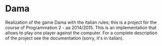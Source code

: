 # Dama
Realization of the game Dama with the italian rules; this is a project for the course of Programmation 2 - aa 2014/2015.
This is an implementation that allows to play one player against the computer.
For a complete description of the project see the documentation (sorry, it's in italian).